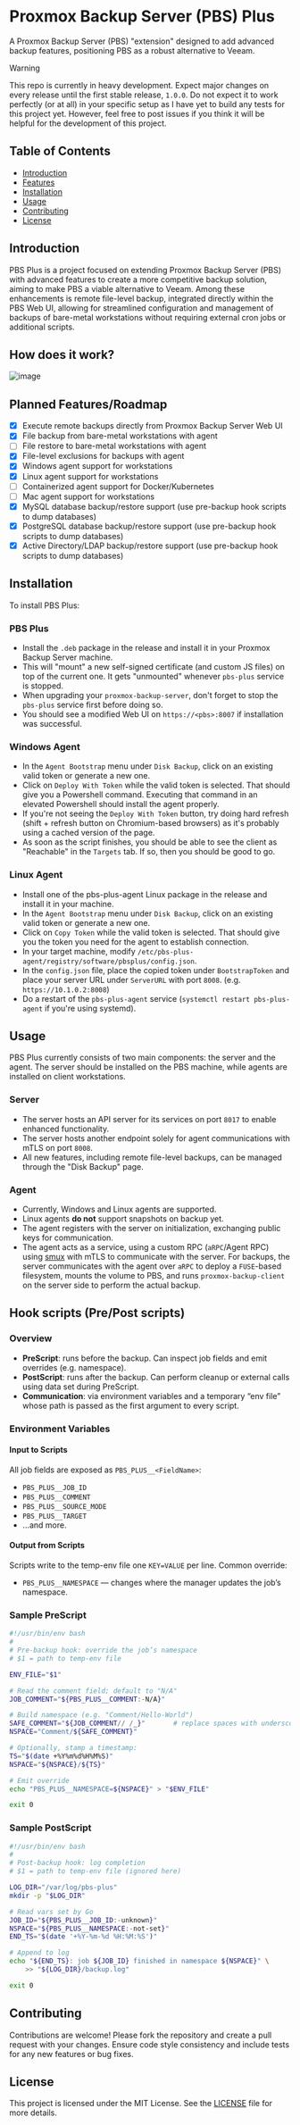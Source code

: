 # Proxmox Backup Server (PBS) Plus

A Proxmox Backup Server (PBS) "extension" designed to add advanced backup features, positioning PBS as a robust alternative to Veeam.

> [!WARNING]  
> This repo is currently in heavy development. Expect major changes on every release until the first stable release, `1.0.0`.
> Do not expect it to work perfectly (or at all) in your specific setup as I have yet to build any tests for this project yet.
> However, feel free to post issues if you think it will be helpful for the development of this project.

## Table of Contents
- [Introduction](#introduction)
- [Features](#features)
- [Installation](#installation)
- [Usage](#usage)
- [Contributing](#contributing)
- [License](#license)

## Introduction
PBS Plus is a project focused on extending Proxmox Backup Server (PBS) with advanced features to create a more competitive backup solution, aiming to make PBS a viable alternative to Veeam. Among these enhancements is remote file-level backup, integrated directly within the PBS Web UI, allowing for streamlined configuration and management of backups of bare-metal workstations without requiring external cron jobs or additional scripts.

## How does it work?
![image](https://github.com/user-attachments/assets/e9005288-b95e-44e7-b5d8-211907cfab10)


## Planned Features/Roadmap
- [x] Execute remote backups directly from Proxmox Backup Server Web UI
- [x] File backup from bare-metal workstations with agent
- [ ] File restore to bare-metal workstations with agent
- [x] File-level exclusions for backups with agent
- [x] Windows agent support for workstations
- [x] Linux agent support for workstations
- [ ] Containerized agent support for Docker/Kubernetes
- [ ] Mac agent support for workstations 
- [x] MySQL database backup/restore support (use pre-backup hook scripts to dump databases)
- [x] PostgreSQL database backup/restore support (use pre-backup hook scripts to dump databases)
- [x] Active Directory/LDAP backup/restore support (use pre-backup hook scripts to dump databases)

## Installation
To install PBS Plus:
### PBS Plus
- Install the `.deb` package in the release and install it in your Proxmox Backup Server machine.
- This will "mount" a new self-signed certificate (and custom JS files) on top of the current one. It gets "unmounted" whenever `pbs-plus` service is stopped.
- When upgrading your `proxmox-backup-server`, don't forget to stop the `pbs-plus` service first before doing so.
- You should see a modified Web UI on `https://<pbs>:8007` if installation was successful.

### Windows Agent
- In the `Agent Bootstrap` menu under `Disk Backup`, click on an existing valid token or generate a new one.
- Click on `Deploy With Token` while the valid token is selected. That should give you a Powershell command. Executing that command in an elevated Powershell should install the agent properly.
- If you're not seeing the `Deploy With Token` button, try doing hard refresh (shift + refresh button on Chromium-based browsers) as it's probably using a cached version of the page.
- As soon as the script finishes, you should be able to see the client as "Reachable" in the `Targets` tab. If so, then you should be good to go.

### Linux Agent
- Install one of the pbs-plus-agent Linux package in the release and install it in your machine.
- In the `Agent Bootstrap` menu under `Disk Backup`, click on an existing valid token or generate a new one.
- Click on `Copy Token` while the valid token is selected. That should give you the token you need for the agent to establish connection.
- In your target machine, modify `/etc/pbs-plus-agent/registry/software/pbsplus/config.json`.
- In the `config.json` file, place the copied token under `BootstrapToken` and place your server URL under `ServerURL` with port `8008`. (e.g. `https://10.1.0.2:8008`)
- Do a restart of the `pbs-plus-agent` service (`systemctl restart pbs-plus-agent` if you're using systemd).

## Usage
PBS Plus currently consists of two main components: the server and the agent. The server should be installed on the PBS machine, while agents are installed on client workstations.

### Server
- The server hosts an API server for its services on port `8017` to enable enhanced functionality.
- The server hosts another endpoint solely for agent communications with mTLS on port `8008`.
- All new features, including remote file-level backups, can be managed through the "Disk Backup" page.

### Agent
- Currently, Windows and Linux agents are supported.
- Linux agents **do not** support snapshots on backup yet.
- The agent registers with the server on initialization, exchanging public keys for communication.
- The agent acts as a service, using a custom RPC (`aRPC`/Agent RPC) using [smux](https://github.com/xtaci/smux) with mTLS to communicate with the server. For backups, the server communicates with the agent over `aRPC` to deploy a `FUSE`-based filesystem, mounts the volume to PBS, and runs `proxmox-backup-client` on the server side to perform the actual backup.

## Hook scripts (Pre/Post scripts)

### Overview

- **PreScript**: runs before the backup. Can inspect job fields and emit overrides (e.g. namespace).
- **PostScript**: runs after the backup. Can perform cleanup or external calls using data set during PreScript.
- **Communication**: via environment variables and a temporary “env file” whose path is passed as the first argument to every script.

### Environment Variables

#### Input to Scripts

All job fields are exposed as `PBS_PLUS__<FieldName>`:

- `PBS_PLUS__JOB_ID`  
- `PBS_PLUS__COMMENT`  
- `PBS_PLUS__SOURCE_MODE`  
- `PBS_PLUS__TARGET`  
- …and more.

#### Output from Scripts

Scripts write to the temp-env file one `KEY=VALUE` per line. Common override:

- `PBS_PLUS__NAMESPACE` — changes where the manager updates the job’s namespace.

### Sample PreScript

```bash
#!/usr/bin/env bash
#
# Pre-backup hook: override the job’s namespace
# $1 = path to temp-env file

ENV_FILE="$1"

# Read the comment field; default to "N/A"
JOB_COMMENT="${PBS_PLUS__COMMENT:-N/A}"

# Build namespace (e.g. "Comment/Hello-World")
SAFE_COMMENT="${JOB_COMMENT// /_}"       # replace spaces with underscores
NSPACE="Comment/${SAFE_COMMENT}"

# Optionally, stamp a timestamp:
TS="$(date +%Y%m%d%H%M%S)"
NSPACE="${NSPACE}/${TS}"

# Emit override
echo "PBS_PLUS__NAMESPACE=${NSPACE}" > "$ENV_FILE"

exit 0
```

### Sample PostScript

```bash
#!/usr/bin/env bash
#
# Post-backup hook: log completion
# $1 = path to temp-env file (ignored here)

LOG_DIR="/var/log/pbs-plus"
mkdir -p "$LOG_DIR"

# Read vars set by Go
JOB_ID="${PBS_PLUS__JOB_ID:-unknown}"
NSPACE="${PBS_PLUS__NAMESPACE:-not-set}"
END_TS="$(date '+%Y-%m-%d %H:%M:%S')"

# Append to log
echo "${END_TS}: job ${JOB_ID} finished in namespace ${NSPACE}" \
    >> "${LOG_DIR}/backup.log"

exit 0
```

## Contributing
Contributions are welcome! Please fork the repository and create a pull request with your changes. Ensure code style consistency and include tests for any new features or bug fixes.

## License
This project is licensed under the MIT License. See the [LICENSE](LICENSE) file for more details.
